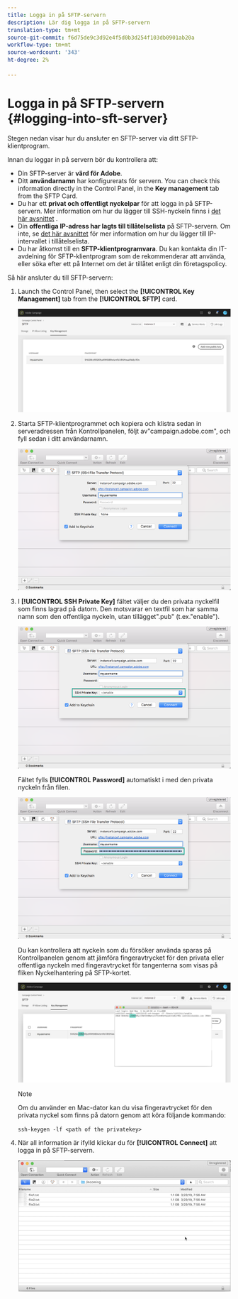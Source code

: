 ```yaml
---
title: Logga in på SFTP-servern
description: Lär dig logga in på SFTP-servern
translation-type: tm+mt
source-git-commit: f6d75de9c3d92e4f5d0b3d254f103db0901ab20a
workflow-type: tm+mt
source-wordcount: '343'
ht-degree: 2%

---
```



# Logga in på SFTP-servern {#logging-into-sft-server}

Stegen nedan visar hur du ansluter en SFTP-server via ditt SFTP-klientprogram.

Innan du loggar in på servern bör du kontrollera att:

* Din SFTP-server är **värd för Adobe**.
* Ditt **användarnamn** har konfigurerats för servern. You can check this information directly in the Control Panel, in the **Key management** tab from the SFTP Card.
* Du har ett **privat och offentligt nyckelpar** för att logga in på SFTP-servern. Mer information om hur du lägger till SSH-nyckeln finns i [det här avsnittet](../../sftp/using/key-management.md) .
* Din **offentliga IP-adress har lagts till tillåtelselista** på SFTP-servern. Om inte, se [det här avsnittet](../../sftp/using/ip-range-allow-listing.md) för mer information om hur du lägger till IP-intervallet i tillåtelselista.
* Du har åtkomst till en **SFTP-klientprogramvara**. Du kan kontakta din IT-avdelning för SFTP-klientprogram som de rekommenderar att använda, eller söka efter ett på Internet om det är tillåtet enligt din företagspolicy.

Så här ansluter du till SFTP-servern:

1. Launch the Control Panel, then select the **[!UICONTROL Key Management]** tab from the **[!UICONTROL SFTP]** card.

   ![](assets/sftp_card.png)

1. Starta SFTP-klientprogrammet och kopiera och klistra sedan in serveradressen från Kontrollpanelen, följt av&quot;campaign.adobe.com&quot;, och fyll sedan i ditt användarnamn.

   ![](assets/do-not-localize/connect1.png)

1. I **[!UICONTROL SSH Private Key]** fältet väljer du den privata nyckelfil som finns lagrad på datorn. Den motsvarar en textfil som har samma namn som den offentliga nyckeln, utan tillägget&quot;.pub&quot; (t.ex.&quot;enable&quot;).

   ![](assets/do-not-localize/connect2.png)

   Fältet fylls **[!UICONTROL Password]** automatiskt i med den privata nyckeln från filen.

   ![](assets/do-not-localize/connect3.png)

   Du kan kontrollera att nyckeln som du försöker använda sparas på Kontrollpanelen genom att jämföra fingeravtrycket för den privata eller offentliga nyckeln med fingeravtrycket för tangenterna som visas på fliken Nyckelhantering på SFTP-kortet.

   ![](assets/fingerprint_compare.png)

   >[!NOTE]
   >
   >Om du använder en Mac-dator kan du visa fingeravtrycket för den privata nyckel som finns på datorn genom att köra följande kommando:
   >
   >`ssh-keygen -lf <path of the privatekey>`

1. När all information är ifylld klickar du för **[!UICONTROL Connect]** att logga in på SFTP-servern.

   ![](assets/do-not-localize/sftpconnected.png)
